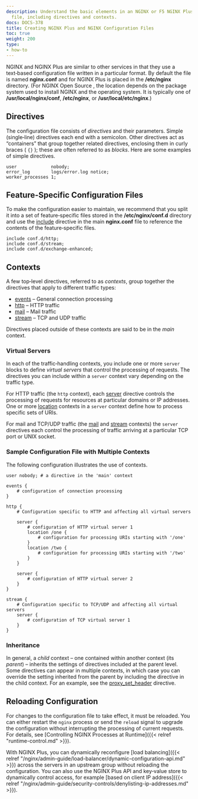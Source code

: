 ```yaml
---
description: Understand the basic elements in an NGINX or F5 NGINX Plus configuration
  file, including directives and contexts.
docs: DOCS-378
title: Creating NGINX Plus and NGINX Configuration Files
toc: true
weight: 200
type:
- how-to
---
```



NGINX and NGINX Plus are similar to other services in that they use a text‑based configuration file written in a particular format. By default the file is named **nginx.conf** and for NGINX Plus is placed in the <span style="white-space: nowrap;">**/etc/nginx**</span> directory. (For NGINX Open Source , the location depends on the package system used to install NGINX and the operating system. It is typically one of <span style="white-space: nowrap;">**/usr/local/nginx/conf**</span>, <span style="white-space: nowrap;">**/etc/nginx**</span>, or <span style="white-space: nowrap;">**/usr/local/etc/nginx**</span>.)

## Directives
The configuration file consists of _directives_ and their parameters. Simple (single‑line) directives each end with a semicolon. Other directives act as “containers” that group together related directives, enclosing them in curly braces ( `{}` ); these are often referred to as _blocks_. Here are some examples of simple directives.

```nginx
user             nobody;
error_log        logs/error.log notice;
worker_processes 1;
```

## Feature-Specific Configuration Files

To make the configuration easier to maintain, we recommend that you split it into a set of feature‑specific files stored in the <span style="white-space: nowrap;">**/etc/nginx/conf.d**</span> directory and use the [include](https://nginx.org/en/docs/ngx_core_module.html#include) directive in the main **nginx.conf** file to reference the contents of the feature‑specific files.

```nginx
include conf.d/http;
include conf.d/stream;
include conf.d/exchange-enhanced;
```

## Contexts

A few top‑level directives, referred to as _contexts_, group together the directives that apply to different traffic types:

- [events](https://nginx.org/en/docs/ngx_core_module.html#events) – General connection processing
- [http](https://nginx.org/en/docs/http/ngx_http_core_module.html#http) – HTTP traffic
- [mail](https://nginx.org/en/docs/mail/ngx_mail_core_module.html#mail) – Mail traffic
- [stream](https://nginx.org/en/docs/stream/ngx_stream_core_module.html#stream) – TCP and UDP traffic

Directives placed outside of these contexts are said to be in the _main_ context.

### Virtual Servers
In each of the traffic‑handling contexts, you include one or more `server` blocks to define _virtual servers_ that control the processing of requests. The directives you can include within a `server` context vary depending on the traffic type.

For HTTP traffic (the `http` context), each [server](https://nginx.org/en/docs/http/ngx_http_core_module.html#server) directive controls the processing of requests for resources at particular domains or IP addresses. One or more [location](https://nginx.org/en/docs/http/ngx_http_core_module.html#location) contexts in a `server` context define how to process specific sets of URIs.

For mail and TCP/UDP traffic (the [mail](https://nginx.org/en/docs/mail/ngx_mail_core_module.html) and [stream](https://nginx.org/en/docs/stream/ngx_stream_core_module.html) contexts) the `server` directives each control the processing of traffic arriving at a particular TCP port or UNIX socket.

### Sample Configuration File with Multiple Contexts

The following configuration illustrates the use of contexts.

```nginx
user nobody; # a directive in the 'main' context

events {
    # configuration of connection processing
}

http {
    # Configuration specific to HTTP and affecting all virtual servers

    server {
        # configuration of HTTP virtual server 1
        location /one {
            # configuration for processing URIs starting with '/one'
        }
        location /two {
            # configuration for processing URIs starting with '/two'
        }
    }

    server {
        # configuration of HTTP virtual server 2
    }
}

stream {
    # Configuration specific to TCP/UDP and affecting all virtual servers
    server {
        # configuration of TCP virtual server 1
    }
}
```

### Inheritance

In general, a _child_ context – one contained within another context (its _parent_) – inherits the settings of directives included at the parent level. Some directives can appear in multiple contexts, in which case you can override the setting inherited from the parent by including the directive in the child context. For an example, see the [proxy_set_header](https://nginx.org/en/docs/http/ngx_http_proxy_module.html#proxy_set_header) directive.

## Reloading Configuration

For changes to the configuration file to take effect, it must be reloaded. You can either restart the `nginx` process or send the `reload` signal to upgrade the configuration without interrupting the processing of current requests. For details, see [Controlling NGINX Processes at Runtime]({{< relref "runtime-control.md" >}}).

With NGINX Plus, you can dynamically reconfigure [load balancing]({{< relref "/nginx/admin-guide/load-balancer/dynamic-configuration-api.md" >}}) across the servers in an upstream group without reloading the configuration. You can also use the NGINX Plus API and key‑value store to dynamically control access, for example [based on client IP address]({{< relref "/nginx/admin-guide/security-controls/denylisting-ip-addresses.md" >}}).
